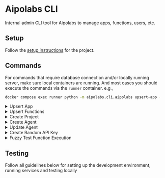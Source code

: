 # Aipolabs CLI

Internal admin CLI tool for Aipolabs to manage apps, functions, users, etc.

## Setup

Follow the [setup instructions](../../README.md) for the project.

## Commands

For commands that require database connection and/or locally running server, make sure local containers are running.
And most cases you should execute the commands via the `runner` container.
e.g.,

```bash
docker compose exec runner python -m aipolabs.cli.aipolabs upsert-app --app-file ./apps/brave_search/app.json --secrets-file ./apps/brave_search/.app.secrets.json
```

<details>
  <summary>Upsert App</summary>

- Create an app (without its functions) or update an existing app (identified by the app name) in the database, based on the app json file provided.
- --secrets-file is optional, it is to temporarily store sensitive data such as default api key, default OAuth2 client secret etc, which will be used to populate the placeholders in app.json file.
- Note: the app name change is not supported by this command.
- Example files: [`google_calendar`](../../apps/google_calendar/app.json).

  ```bash
  python -m aipolabs.cli.aipolabs upsert-app --app-file ./apps/brave_search/app.json --secrets-file ./apps/brave_search/.app.secrets.json
  ```

</details>

<details>
  <summary>Upsert Functions</summary>

- Create functions or update existing functions for an app in the database, based on the functions json file provided.
- The functions json file must contain functions for the same app.
- The app must already exist in the database.
- Example files: [`google_calendar`](../../apps/google_calendar/functions.json).

  ```bash
  python -m aipolabs.cli.aipolabs upsert-functions --functions-file ./apps/google_calendar/functions.json
  ```

</details>

<details>
  <summary>Create Project</summary>

- Create a project in the database.

  ```bash
  python -m aipolabs.cli.aipolabs create-project --name "My Project" --org-id "5b3f0b5f-4e79-4a7a-9830-142ecba9f5fd" --visibility-access public
  ```

</details>

<details>
  <summary>Create Agent</summary>

- Create an agent in the database.
- You need to create the project first before creating an agent for the project.

  ```bash
  python -m aipolabs.cli.aipolabs create-agent --name "My Agent" --description "My Agent Description" --project-id "0347ae5f-60c2-43c1-8a29-8b657c97693e"
  ```

</details>

<details>
  <summary>Update Agent</summary>

- Update an agent in the database.
- You need to create the project and an agent first before updating the agent.

  ```bash
  python -m aipolabs.cli.aipolabs update-agent --agent-id "0347ae5f-60c2-43c1-8a29-8b657c97693e" --name "My Updated Agent Name" --description "My Updated Agent Description" --custom-instructions '{"BRAVE_SEARCH": "My custom instructions"}'
  ```

</details>

<details>
  <summary>Create Random API Key</summary>

- Create an api key for random user and project and agent.
  Set the --visibility-access to private if you want to test with private apps and functions.

  ```bash
  python -m aipolabs.cli.aipolabs create-random-api-key --visibility-access public
  ```

</details>

<details>
  <summary>Fuzzy Test Function Execution</summary>

- This command will test function execution with GPT-generated inputs.
- You need to first create a test API key with `create-random-api-key` command.
- Make sure you have a server running (locally or on the cloud). And set the `CLI_SERVER_URL` in `.env` file.

  ```bash
  python -m aipolabs.cli.aipolabs fuzzy-test-function-execution --function-name "function_name" --linked-account-owner-id "linked_account_owner_id" --aipolabs-api-key "your_api_key_here" --prompt "prompt for LLM to help generate function call arguments"
  ```

</details>

## Testing

Follow all guidelines below for setting up the development environment, running services and testing locally
